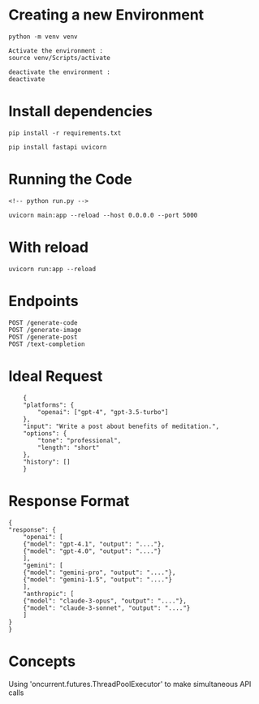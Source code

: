 # Creating a new Environment

    python -m venv venv

    Activate the environment : 
    source venv/Scripts/activate

    deactivate the environment : 
    deactivate

# Install dependencies

    pip install -r requirements.txt

    pip install fastapi uvicorn

# Running the Code 
    <!-- python run.py -->
    
    uvicorn main:app --reload --host 0.0.0.0 --port 5000


#  With reload 

    uvicorn run:app --reload













 # Endpoints

    POST /generate-code
    POST /generate-image
    POST /generate-post
    POST /text-completion


 # Ideal Request 
    
        {
        "platforms": {
            "openai": ["gpt-4", "gpt-3.5-turbo"]
        },
        "input": "Write a post about benefits of meditation.",
        "options": {
            "tone": "professional",
            "length": "short"
        },
        "history": []
        }

    
 # Response Format
 
    {
    "response": {
        "openai": [
        {"model": "gpt-4.1", "output": "...."},
        {"model": "gpt-4.0", "output": "...."}
        ],
        "gemini": [
        {"model": "gemini-pro", "output": "...."},
        {"model": "gemini-1.5", "output": "...."}
        ],
        "anthropic": [
        {"model": "claude-3-opus", "output": "...."},
        {"model": "claude-3-sonnet", "output": "...."}
        ]
    }
    }
        

  # Concepts
  
  Using 'oncurrent.futures.ThreadPoolExecutor' to make simultaneous API calls      